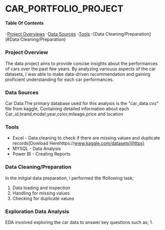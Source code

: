 # CAR_PORTFOLIO_PROJECT

#### Table Of Contents
-[Project Overviews](#Project_Overview)
-[Data Sources](#Data_Sources)
-[Tools](#Tools)
-[Data Cleaning/Preparation](#Data Cleaning/Preparation)

### Project Overview
The data project aims to provide concise insights about the performances of cars over the past few years. By analyzing variouus aspects of the car datasets, I was able to make data-driven recommendation and gaining proficient understanding for each car performances.

### Data Sources
Car Data:The primary database used for this analysis is the "car_data.cvs" file from kaggle, Containing detailed information about each Car_id,brand,model,year,color,mileage,price and location

### Tools 
- Excel - Data cleaning to check if there are missing values and duplicate records[Dowload Herehttps://www.kaggle.com/datasets](https)
- MYSQL - Data Analysis
- Power BI - Creating Reports

### Data Cleaning/Preparation
In the initgial data preparation, i performed the ffollowing task;
1. Data loading and inspection
2. Handling for missing values
3. Checking for duplicate values

### Exploration Data Analysis
EDA involved exploring the car data to answer key questions such as;
1.


    

